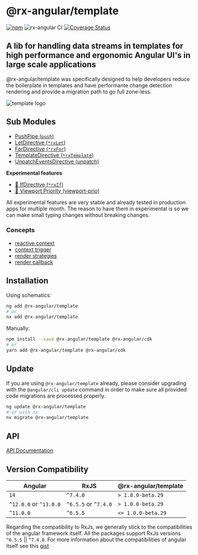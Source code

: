 # @rx-angular/template

[![npm](https://img.shields.io/npm/v/%40rx-angular%2Ftemplate.svg)](https://www.npmjs.com/package/%40rx-angular%2Ftemplate)
![rx-angular CI](https://github.com/rx-angular/rx-angular/workflows/rx-angular%20CI/badge.svg?branch=main)
[![Coverage Status](https://raw.githubusercontent.com/rx-angular/rx-angular/github-pages/docs/test-coverage/template/jest-coverage-badge.svg)](https://rx-angular.github.io/rx-angular/test-coverage/template/lcov-report/index.html)

## A lib for handling data streams in templates for high performance and ergonomic Angular UI's in large scale applications
@rx-angular/template was specifically designed to help developers reduce the boilerplate in templates and have performante change detection rendering and provide a migration path to go full zone-less.

![template logo](https://raw.githubusercontent.com/rx-angular/rx-angular/main/libs/template/docs/images/template_logo.png)

## Sub Modules

- [PushPipe (`push`)](https://github.com/rx-angular/rx-angular/tree/main/libs/template/push/src/lib/Readme.md)
- [LetDirective (`*rxLet`)](https://github.com/rx-angular/rx-angular/tree/main/libs/template/let/src/lib/README.md) 
- [ForDirective (`*rxFor`)](https://github.com/rx-angular/rx-angular/tree/main/libs/template/for/src/lib/README.md) 
- [TemplateDirective (`*rxTemplate`)](https://github.com/rx-angular/rx-angular/tree/main/libs/template/template/src/lib/README.md) 
- [UnpatchEventsDirective (unpatch)](https://github.com/rx-angular/rx-angular/tree/main/libs/template/unpatch/src/lib/README.md)
 
**Experimental features**

- [🧪 IfDirective (`*rxIf`)](https://github.com/rx-angular/rx-angular/tree/main/libs/template/experimental/if/src/lib/README.md) 
- [🧪 Viewport Priority (viewport-prio)](https://github.com/rx-angular/rx-angular/tree/main/libs/template/experimental/viewport-prio/src/lib/README.md)
 
All experimental features are very stable and already tested in production apps for multiple month. The reason to have them in experimental is so we can make small typing changes without breaking changes.
 
### Concepts

- [reactive context](https://github.com/rx-angular/rx-angular/tree/main/libs/template/docs/reactive-context.md)
- [context trigger]()
- [render strategies]()
- [render callback]()

## Installation

Using schematics:

```bash
ng add @rx-angular/template
# or
nx add @rx-angular/template
```

Manually:

```bash
npm install --save @rx-angular/template @rx-angular/cdk
# or
yarn add @rx-angular/template @rx-angular/cdk
```

## Update

If you are using `@rx-angular/template` already, please consider upgrading with the `@angular/cli update` command in order
to make sure all provided code migrations are processed properly.

```bash
ng update @rx-angular/template
# or with nx
nx migrate @rx-angular/template
```

## API

[API Documentation](https://github.com/rx-angular/rx-angular/tree/main/libs/template/docs/api/overview.md)

## Version Compatibility

| Angular                | RxJS                 | @rx-angular/template |
|------------------------|----------------------|----------------------|
| `14`                   | `^7.4.0`             | `> 1.0.0-beta.29`    |
| `^12.0.0` or `^13.0.0` | `^6.5.5` or `^7.4.0` | `> 1.0.0-beta.29`    |
| `^11.0.0`              | `^6.5.5`             | `<= 1.0.0-beta.29`   |


Regarding the compatibility to RxJs, we generally stick to the compatibilities of the angular framework itself.
All the packages support RxJs versions `^6.5.5` || `^7.4.0`.
For more information about the compatibilities of angular itself see this [gist](https://gist.github.com/LayZeeDK/c822cc812f75bb07b7c55d07ba2719b3)
